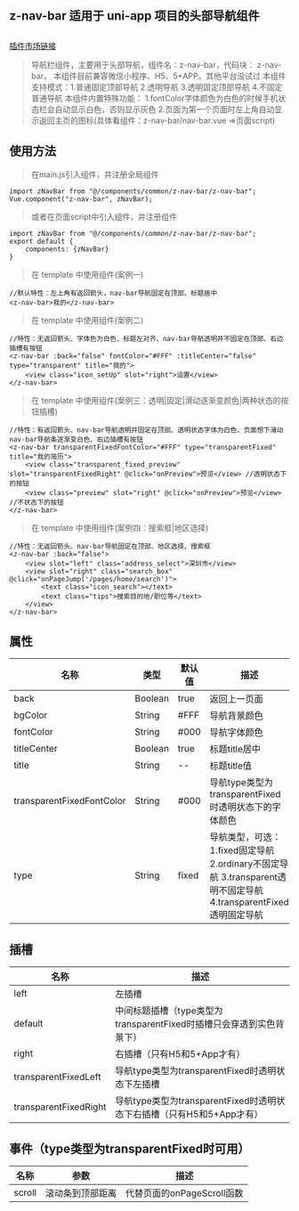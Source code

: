 ## z-nav-bar 适用于 uni-app 项目的头部导航组件
## 
[插件市场链接](https://ext.dcloud.net.cn/plugin?id=813)

> 导航栏组件，主要用于头部导航，组件名：z-nav-bar，代码块： z-nav-bar。
> 本组件目前兼容微信小程序、H5、5+APP。其他平台没试过
> 本组件支持模式：1.普通固定顶部导航  2.透明导航  3.透明固定顶部导航 4.不固定普通导航
> 本组件内置特殊功能：
> 1.fontColor字体颜色为白色的时候手机状态栏会自动显示白色，否则显示灰色
> 2.页面为第一个页面时左上角自动显示返回主页的图标(具体看组件：z-nav-bar/nav-bar.vue =>页面script)
## 使用方法
> 在main.js引入组件，并注册全局组件
```
import zNavBar from "@/components/common/z-nav-bar/z-nav-bar";
Vue.component("z-nav-bar", zNavBar);
```
> 或者在页面script中引入组件，并注册组件
```
import zNavBar from "@/components/common/z-nav-bar/z-nav-bar";
export default {
    components: {zNavBar}
}
```
> 在 template 中使用组件(案例一)
```
//默认特性：左上角有返回箭头，nav-bar导航固定在顶部、标题居中
<z-nav-bar>我的</z-nav-bar>
```
> 在 template 中使用组件(案例二)
```
//特性：无返回箭头、字体色为白色、标题左对齐、nav-bar导航透明并不固定在顶部、右边插槽有按钮
<z-nav-bar :back="false" fontColor="#FFF" :titleCenter="false" type="transparent" title="我的">
	<view class="icon_setUp" slot="right">设置</view>
</z-nav-bar>
```
> 在 template 中使用组件(案例三：透明|固定|滑动逐渐变颜色|两种状态的按钮插槽)
```
//特性：有返回箭头、nav-bar导航透明并固定在顶部、透明状态字体为白色、页面想下滑动nav-bar导航条逐渐变白色、右边插槽有按钮
<z-nav-bar transparentFixedFontColor="#FFF" type="transparentFixed" title="我的简历">
	<view class="transparent_fixed_preview" slot="transparentFixedRight" @click="onPreview">预览</view> //透明状态下的按钮
	<view class="preview" slot="right" @click="onPreview">预览</view> //不状态下的按钮
</z-nav-bar>
```
> 在 template 中使用组件(案例四：搜索框|地区选择)
```
//特性：无返回箭头、nav-bar导航固定在顶部、地区选择、搜索框
<z-nav-bar :back="false">
	<view slot="left" class="address_select">深圳市</view>
	<view slot="right" class="search_box" @click="onPageJump('/pages/home/search')">
		<text class="icon_search"></text>
		<text class="tips">搜索目的地/职位等</text>
	</view>
</z-nav-bar>
```
## 属性
| 名称                        | 类型          | 默认值          | 描述                                               |
| ----------------------------|--------------- | ------------- | ---------------------------------------------------|
| back                        | Boolean        | true          | 返回上一页面                                        |
| bgColor                     | String         | #FFF          | 导航背景颜色                                        |
| fontColor                   | String         | #000          | 导航字体颜色                                        |
| titleCenter                 | Boolean        | true          | 标题title居中                                       |
| title                       | String         | --            | 标题title值                                         |
| transparentFixedFontColor   | String         | #000          | 导航type类型为transparentFixed时透明状态下的字体颜色 |
| type                        | String         | fixed         | 导航类型，可选：1.fixed固定导航 2.ordinary不固定导航 3.transparent透明不固定导航 4.transparentFixed透明固定导航|

## 插槽
| 名称                  | 描述                                                               |
| ----------------------|-------------------------------------------------------------------|   
| left                  | 左插槽                                                             |
| default               | 中间标题插槽（type类型为transparentFixed时插槽只会穿透到实色背景下）                                                    |
| right                 | 右插槽（只有H5和5+App才有）                                         |
| transparentFixedLeft  | 导航type类型为transparentFixed时透明状态下左插槽                    |
| transparentFixedRight | 导航type类型为transparentFixed时透明状态下右插槽（只有H5和5+App才有）|

## 事件（type类型为transparentFixed时可用）
| 名称             | 参数              | 描述                      |
| -----------------|------------------| --------------------------|
| scroll           | 滚动条到顶部距离  | 代替页面的onPageScroll函数 |
